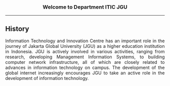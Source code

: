 ### <p align="center"><b>Welcome to Department ITIC JGU</b></p>

------------

## History

<p align="justify">Information Technology and Innovation Centre has an important role in the journey of Jakarta Global University (JGU) as a higher education institution in Indonesia. JGU is actively involved in various activities, ranging from research, developing Management Information Systems, to building computer network infrastructure, all of which are closely related to advances in information technology on campus. The development of the global internet increasingly encourages JGU to take an active role in the development of information technology.</p>
